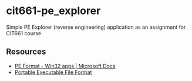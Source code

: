 # cit661-pe_explorer
Simple PE Explorer (reverse engineering) application as an assignment for CIT661 course


## Resources
* [PE Format - Win32 apps | Microsoft Docs](https://docs.microsoft.com/en-us/windows/win32/debug/pe-format)
* [Portable Executable File Format](https://blog.kowalczyk.info/articles/pefileformat.html)